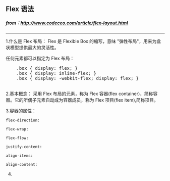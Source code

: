 
## Flex 语法

##### from：http://www.codeceo.com/article/flex-layout.html
-----------------

1.什么是 Flex 布局：
  Flex 是 Flexible Box 的缩写，意味 "弹性布局"，用来为盒状模型提供最大的灵活性。

  任何元素都可以指定为 Flex 布局：

  <pre>
  	.box { display: flex; }
  	.box { display: inline-flex; }
  	.box { display: -webkit-flex; display: flex; }
  </pre>

2.基本概念：
	采用 Flex 布局的元素，称为 Flex 容器(flex container)，简称容器。它的所偶子元素自动成为容器成员，称为 Flex 项目(flex item),简称项目。

3.容器的属性：

	flex-direction:

	flex-wrap:   

	flex-flow:

	justify-content:

	align-items:

	align-content:   

4.